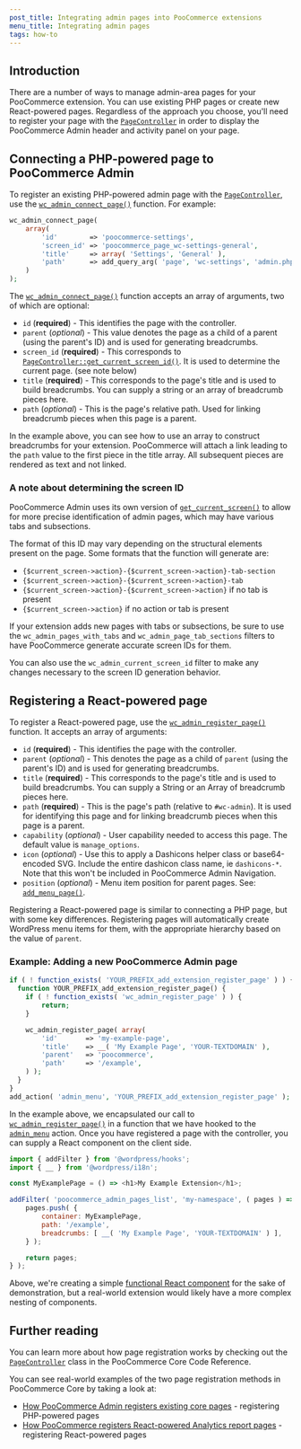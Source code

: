 ```yaml
---
post_title: Integrating admin pages into PooCommerce extensions
menu_title: Integrating admin pages
tags: how-to
---
```


## Introduction

There are a number of ways to manage admin-area pages for your PooCommerce extension. You can use existing PHP pages or create new React-powered pages. Regardless of the approach you choose, you'll need to register your page with the [`PageController`](https://poocommerce.github.io/code-reference/classes/Automattic-PooCommerce-Admin-PageController.html) in order to display the PooCommerce Admin header and activity panel on your page.

## Connecting a PHP-powered page to PooCommerce Admin

To register an existing PHP-powered admin page with the [`PageController`](https://poocommerce.github.io/code-reference/classes/Automattic-PooCommerce-Admin-PageController.html), use the [`wc_admin_connect_page()`](https://poocommerce.github.io/code-reference/namespaces/default.html#function_wc_admin_connect_page) function. For example:

```php
wc_admin_connect_page(
    array(
        'id'        => 'poocommerce-settings',
        'screen_id' => 'poocommerce_page_wc-settings-general',
        'title'     => array( 'Settings', 'General' ),
        'path'      => add_query_arg( 'page', 'wc-settings', 'admin.php' ),
    )
);
```

The [`wc_admin_connect_page()`](https://poocommerce.github.io/code-reference/namespaces/default.html#function_wc_admin_connect_page) function accepts an array of arguments, two of which are optional:

-   `id` (**required**) - This identifies the page with the controller.
-   `parent` (_optional_) - This value denotes the page as a child of a parent (using the parent's ID) and is used for generating breadcrumbs.
-   `screen_id` (**required**) - This corresponds to [`PageController::get_current_screen_id()`](https://poocommerce.github.io/code-reference/classes/Automattic-PooCommerce-Admin-PageController.html#method_get_current_screen_id). It is used to determine the current page. (see note below)
-   `title` (**required**) - This corresponds to the page's title and is used to build breadcrumbs. You can supply a string or an array of breadcrumb pieces here.
-   `path` (_optional_) - This is the page's relative path. Used for linking breadcrumb pieces when this page is a parent.

In the example above, you can see how to use an array to construct breadcrumbs for your extension. PooCommerce will attach a link leading to the `path` value to the first piece in the title array. All subsequent pieces are rendered as text and not linked.

### A note about determining the screen ID

PooCommerce Admin uses its own version of [`get_current_screen()`](https://developer.wordpress.org/reference/functions/get_current_screen/) to allow for more precise identification of admin pages, which may have various tabs and subsections.

The format of this ID may vary depending on the structural elements present on the page. Some formats that the function will generate are:

-   `{$current_screen->action}-{$current_screen->action}-tab-section`
-   `{$current_screen->action}-{$current_screen->action}-tab`
-   `{$current_screen->action}-{$current_screen->action}` if no tab is present
-   `{$current_screen->action}` if no action or tab is present

If your extension adds new pages with tabs or subsections, be sure to use the `wc_admin_pages_with_tabs` and `wc_admin_page_tab_sections` filters to have PooCommerce generate accurate screen IDs for them.

You can also use the `wc_admin_current_screen_id` filter to make any changes necessary to the screen ID generation behavior.

## Registering a React-powered page

To register a React-powered page, use the [`wc_admin_register_page()`](https://poocommerce.github.io/code-reference/namespaces/default.html#function_wc_admin_register_page) function. It accepts an array of arguments:

-   `id` (**required**) - This identifies the page with the controller.
-   `parent` (_optional_) - This denotes the page as a child of `parent` (using the parent's ID) and is used for generating breadcrumbs.
-   `title` (**required**) - This corresponds to the page's title and is used to build breadcrumbs. You can supply a String or an Array of breadcrumb pieces here.
-   `path` (**required**) - This is the page's path (relative to `#wc-admin`). It is used for identifying this page and for linking breadcrumb pieces when this page is a parent.
-   `capability` (_optional_) - User capability needed to access this page. The default value is `manage_options`.
-   `icon` (_optional_) - Use this to apply a Dashicons helper class or base64-encoded SVG. Include the entire dashicon class name, ie `dashicons-*`. Note that this won't be included in PooCommerce Admin Navigation.
-   `position` (_optional_) - Menu item position for parent pages. See: [`add_menu_page()`](https://developer.wordpress.org/reference/functions/add_menu_page/).

Registering a React-powered page is similar to connecting a PHP page, but with some key differences. Registering pages will automatically create WordPress menu items for them, with the appropriate hierarchy based on the value of `parent`.

### Example: Adding a new PooCommerce Admin page

```php
if ( ! function_exists( 'YOUR_PREFIX_add_extension_register_page' ) ) {
  function YOUR_PREFIX_add_extension_register_page() {
    if ( ! function_exists( 'wc_admin_register_page' ) ) {
        return;
    }

    wc_admin_register_page( array(
        'id'       => 'my-example-page',
        'title'    => __( 'My Example Page', 'YOUR-TEXTDOMAIN' ),
        'parent'   => 'poocommerce',
        'path'     => '/example',
    ) );
  }
}
add_action( 'admin_menu', 'YOUR_PREFIX_add_extension_register_page' );
```

In the example above, we encapsulated our call to [`wc_admin_register_page()`](https://poocommerce.github.io/code-reference/namespaces/default.html#function_wc_admin_register_page) in a function that we have hooked to the [`admin_menu`](https://developer.wordpress.org/reference/hooks/admin_menu/) action. Once you have registered a page with the controller, you can supply a React component on the client side.

```js
import { addFilter } from '@wordpress/hooks';
import { __ } from '@wordpress/i18n';

const MyExamplePage = () => <h1>My Example Extension</h1>;

addFilter( 'poocommerce_admin_pages_list', 'my-namespace', ( pages ) => {
	pages.push( {
		container: MyExamplePage,
		path: '/example',
		breadcrumbs: [ __( 'My Example Page', 'YOUR-TEXTDOMAIN' ) ],
	} );

	return pages;
} );
```

Above, we're creating a simple [functional React component](https://reactjs.org/docs/components-and-props.html#function-and-class-components) for the sake of demonstration, but a real-world extension would likely have a more complex nesting of components.

## Further reading

You can learn more about how page registration works by checking out the [`PageController`](https://poocommerce.github.io/code-reference/classes/Automattic-PooCommerce-Admin-PageController.html) class in the PooCommerce Core Code Reference.

You can see real-world examples of the two page registration methods in PooCommerce Core by taking a look at:

-   [How PooCommerce Admin registers existing core pages](https://github.com/poocommerce/poocommerce/blob/trunk/plugins/poocommerce/includes/react-admin/connect-existing-pages.php) - registering PHP-powered pages
-   [How PooCommerce registers React-powered Analytics report pages](https://github.com/poocommerce/poocommerce/blob/trunk/plugins/poocommerce/src/Internal/Admin/Analytics.php) - registering React-powered pages
